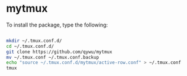 # mytmux

To install the package, type the following: 

```bash

mkdir ~/.tmux.conf.d/
cd ~/.tmux.conf.d/
git clone https://github.com/qywu/mytmux
mv ~/.tmux.conf ~/.tmux.conf.backup
echo "source ~/.tmux.conf.d/mytmux/active-row.conf" > ~/.tmux.conf
tmux
```
